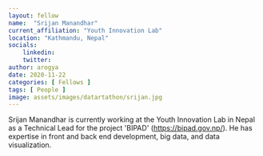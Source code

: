 ```yaml
---
layout: fellow
name:  "Srijan Manandhar"
current_affiliation: "Youth Innovation Lab"
location: "Kathmandu, Nepal"
socials:
    linkedin: 
    twitter: 
author: arogya
date: 2020-11-22
categories: [ Fellows ]
tags: [ People ]
image: assets/images/datartathon/srijan.jpg
---
```


Srijan Manandhar is currently working at the Youth Innovation Lab in Nepal as a Technical Lead for the project 'BIPAD' (https://bipad.gov.np/). He has expertise in front and back end development, big data, and data visualization.

